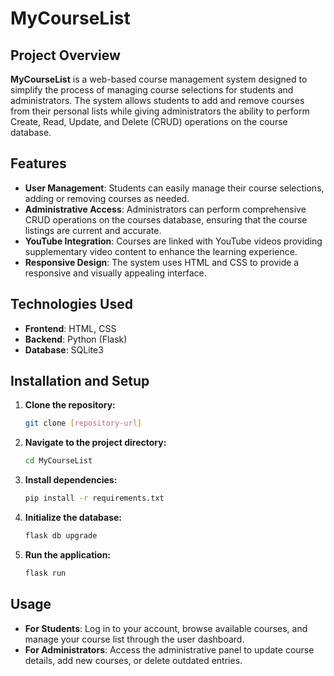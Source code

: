 
# MyCourseList

## Project Overview

**MyCourseList** is a web-based course management system designed to simplify the process of managing course selections for students and administrators. The system allows students to add and remove courses from their personal lists while giving administrators the ability to perform Create, Read, Update, and Delete (CRUD) operations on the course database.

## Features

- **User Management**: Students can easily manage their course selections, adding or removing courses as needed.
- **Administrative Access**: Administrators can perform comprehensive CRUD operations on the courses database, ensuring that the course listings are current and accurate.
- **YouTube Integration**: Courses are linked with YouTube videos providing supplementary video content to enhance the learning experience.
- **Responsive Design**: The system uses HTML and CSS to provide a responsive and visually appealing interface.

## Technologies Used

- **Frontend**: HTML, CSS
- **Backend**: Python (Flask)
- **Database**: SQLite3

## Installation and Setup

1. **Clone the repository:**
   ```bash
   git clone [repository-url]
   ```

2. **Navigate to the project directory:**
   ```bash
   cd MyCourseList
   ```

3. **Install dependencies:**
   ```bash
   pip install -r requirements.txt
   ```

4. **Initialize the database:**
   ```bash
   flask db upgrade
   ```

5. **Run the application:**
   ```bash
   flask run
   ```

## Usage

- **For Students**: Log in to your account, browse available courses, and manage your course list through the user dashboard.
- **For Administrators**: Access the administrative panel to update course details, add new courses, or delete outdated entries.
